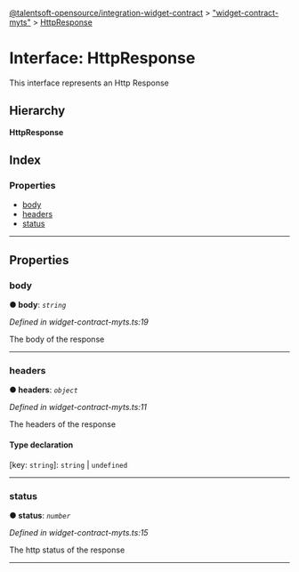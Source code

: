 [@talentsoft-opensource/integration-widget-contract](../README.md) > ["widget-contract-myts"](../modules/_widget_contract_myts_.md) > [HttpResponse](../interfaces/_widget_contract_myts_.httpresponse.md)

# Interface: HttpResponse

This interface represents an Http Response

## Hierarchy

**HttpResponse**

## Index

### Properties

* [body](_widget_contract_myts_.httpresponse.md#body)
* [headers](_widget_contract_myts_.httpresponse.md#headers)
* [status](_widget_contract_myts_.httpresponse.md#status)

---

## Properties

<a id="body"></a>

###  body

**● body**: *`string`*

*Defined in widget-contract-myts.ts:19*

The body of the response

___
<a id="headers"></a>

###  headers

**● headers**: *`object`*

*Defined in widget-contract-myts.ts:11*

The headers of the response

#### Type declaration

[key: `string`]:  `string` &#124; `undefined`

___
<a id="status"></a>

###  status

**● status**: *`number`*

*Defined in widget-contract-myts.ts:15*

The http status of the response

___

